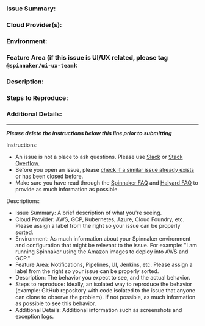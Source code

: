 ### Issue Summary:


### Cloud Provider(s):


### Environment:


### Feature Area (if this issue is UI/UX related, please tag `@spinnaker/ui-ux-team`):


### Description:


### Steps to Reproduce:


### Additional Details:


---

**_Please delete the instructions below this line prior to submitting_**

Instructions:

* An issue is not a place to ask questions. Please use [Slack](http://join.spinnaker.io) or [Stack Overflow](http://stackoverflow.com/questions/tagged/spinnaker). 
* Before you open an issue, please [check if a similar issue already exists](https://github.com/spinnaker/spinnaker/issues) or has been closed before.
* Make sure you have read through the [Spinnaker FAQ](https://www.spinnaker.io/community/faqs/) and [Halyard FAQ](https://www.spinnaker.io/setup/quickstart/faq/) to provide as much information as possible.

Descriptions:

* Issue Summary: A brief description of what you're seeing.
* Cloud Provider: AWS, GCP, Kubernetes, Azure, Cloud Foundry, etc. Please assign a label from the right so your issue can be properly sorted.
* Environment: As much information about your Spinnaker environment and configuration that might be relevant to the issue. For example: "I am running Spinnaker using the Amazon images to deploy into AWS and GCP."
* Feature Area: Notifications, Pipelines, UI, Jenkins, etc. Please assign a label from the right so your issue can be properly sorted.
* Description: The behavior you expect to see, and the actual behavior.
* Steps to reproduce: Ideally, an isolated way to reproduce the behavior (example: GitHub repository with code isolated to the issue that anyone can clone to observe the problem). If not possible, as much information as possible to see this behavior.
* Additional Details: Additional information such as screenshots and exception logs.
